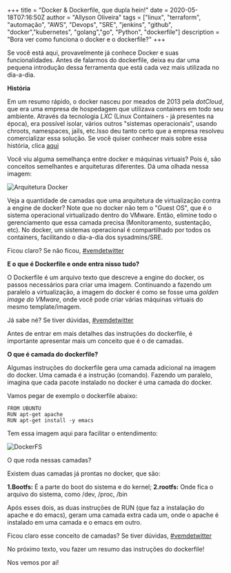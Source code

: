 +++
title = "Docker & Dockerfile, que dupla hein!"
date = 2020-05-18T07:16:50Z
author = "Allyson Oliveira"
tags = ["linux", "terraform", "automação", "AWS", "Devops", "SRE", "jenkins", "github", "docker","kubernetes", "golang","go", "Python", "dockerfile"]
description = "Bora ver como funciona o docker e o dockerfile?"
+++

Se você está aqui, provavelmente já conhece Docker e suas funcionalidades. Antes de falarmos do dockerfile, deixa eu dar uma pequena introdução dessa ferramenta que está cada vez mais utilizada no dia-a-dia.

**História**

Em um resumo rápido, o docker nasceu por meados de 2013 pela *dotCloud*, que era uma empresa de hospedagem que utilizava containers em todo seu ambiente. Através da tecnologia *LXC* (Linux Containers - já presentes na época), era possível isolar, vários outros "sistemas operacionais", usando chroots, namespaces, jails, etc.Isso deu tanto certo que a empresa resolveu comercializar essa solução. Se você quiser conhecer mais sobre essa história, clica [aqui](https://www.linuxnocafe.com.br/historia-chroot-docker/) 

Você viu alguma semelhança entre docker e máquinas virtuais? Pois é, são conceitos semelhantes e arquiteturas diferentes. Dá uma olhada nessa imagem:

![Arquitetura Docker](/img/arquitetura.png)

Veja a quantidade de camadas que uma arquitetura de virtualização contra a engine de docker? Note que no docker não tem o "Guest OS", que é o sistema operacional virtualizado dentro do VMware. Então, elimine todo o gerenciamento que essa camada precisa (Monitoramento, sustentação, etc). No docker, um sistemas operacional é compartilhado por todos os containers, facilitando o dia-a-dia dos sysadmins/SRE.

Ficou claro? Se não ficou, [#vemdetwitter](https://twitter.com/asoliveira)

**E o que é Dockerfile e onde entra nisso tudo?**

O Dockerfile é um arquivo texto que descreve a engine do docker, os passos necessários para criar uma imagem. Continuando a fazendo um paralelo a virtualização, a imagem do docker é como se fosse uma *golden image do VMware*, onde você pode criar várias máquinas virtuais do mesmo template/imagem.

Já sabe né? Se tiver dúvidas, [#vemdetwitter](https://twitter.com/asoliveira)

Antes de entrar em mais detalhes das instruções do dockerfile, é importante apresentar mais um conceito que é o de camadas.

**O que é camada do dockerfile?**

Algumas instruções do dockerfile gera uma camada adicional na imagem do docker. Uma camada é a instrução (comando). Fazendo um paralelo, imagina que cada pacote instalado no docker é uma camada do docker.

Vamos pegar de exemplo o dockerfile abaixo:

```
FROM UBUNTU
RUN apt-get apache
RUN apt-get install -y emacs
```

Tem essa imagem aqui para facilitar o entendimento:

![DockerFS](/img/dockerfs.png)

O que roda nessas camadas?

Existem duas camadas já prontas no docker, que são:

**1.Bootfs:** É a parte do boot do sistema e do kernel;
**2.rootfs:** Onde fica o arquivo do sistema, como /dev, /proc, /bin

Após esses dois, as duas instruções de RUN (que faz a instalação do apache e do emacs), geram uma camada extra cada um, onde o apache é instalado em uma camada e o emacs em outro. 

Ficou claro esse conceito de camadas? Se tiver dúvidas, [#vemdetwitter](https://twitter.com/asoliveira)

No próximo texto, vou fazer um resumo das instruções do dockerfile! 

Nos vemos por ai!